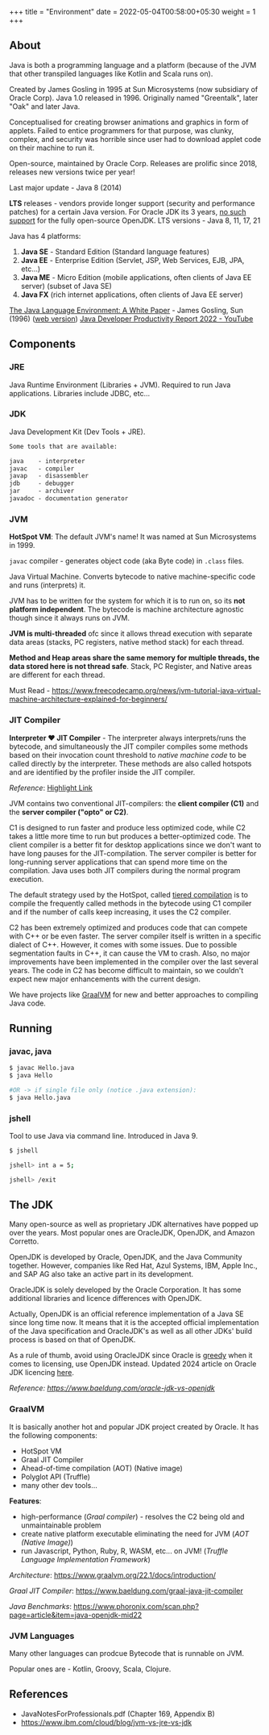 +++
title = "Environment"
date =  2022-05-04T00:58:00+05:30
weight = 1
+++

## About

Java is both a programming language and a platform (because of the JVM that other transpiled languages like Kotlin and Scala runs on).

Created by James Gosling in 1995 at Sun Microsystems (now subsidiary of Oracle Corp). Java 1.0 released in 1996. Originally named "Greentalk", later "Oak" and later Java.

Conceptualised for creating browser animations and graphics in form of applets. Failed to entice programmers for that purpose, was clunky, complex, and security was horrible since user had to download applet code on their machine to run it.

Open-source, maintained by Oracle Corp. Releases are prolific since 2018, releases new versions twice per year! 

Last major update - Java 8 (2014)

**LTS** releases - vendors provide longer support (security and performance patches) for a certain Java version. For Oracle JDK its 3 years, [no such support](https://stackoverflow.com/a/59800705) for the fully open-source OpenJDK. LTS versions - Java 8, 11, 17, 21

Java has 4 platforms:
1. **Java SE** - Standard Edition (Standard language features)
2. **Java EE** - Enterprise Edition (Servlet, JSP, Web Services, EJB, JPA, etc...)
3. **Java ME** - Micro Edition (mobile applications, often clients of Java EE server) (subset of Java SE)
4. **Java FX** (rich internet applications, often clients of Java EE server)

[The Java Language Environment: A White Paper](https://www.stroustrup.com/1995_Java_whitepaper.pdf) - James Gosling, Sun (1996) ([web version](https://www.oracle.com/java/technologies/language-environment.html))
[Java Developer Productivity Report 2022 - YouTube](https://youtu.be/qG1TXxxZXjU)

## Components
### JRE
Java Runtime Environment (Libraries + JVM). Required to run Java applications. Libraries include JDBC, etc...

### JDK
Java Development Kit (Dev Tools + JRE).

```txt
Some tools that are available: 

java  	- interpreter
javac 	- compiler
javap 	- disassembler
jdb	  	- debugger
jar   	- archiver
javadoc - documentation generator
```

### JVM

**HotSpot VM**: The default JVM's name! It was named at Sun Microsystems in 1999. 

`javac` compiler - generates object code (aka Byte code) in `.class` files.

Java Virtual Machine. Converts bytecode to native machine-specific code and runs (interprets) it.

JVM has to be written for the system for which it is to run on, so its **not platform independent**. The bytecode is machine architecture agnostic though since it always runs on JVM.

**JVM is multi-threaded** ofc since it allows thread execution with separate data areas (stacks, PC registers, native method stack) for each thread.

**Method and Heap areas share the same memory for multiple threads, the data stored here is not thread safe**. Stack, PC Register, and Native areas are different for each thread.

Must Read - https://www.freecodecamp.org/news/jvm-tutorial-java-virtual-machine-architecture-explained-for-beginners/

### JIT Compiler
**Interpreter ❤️ JIT Compiler** - The interpreter always interprets/runs the bytecode, and simultaneously the JIT compiler compiles some methods based on their invocation count threshold to _native machine code_ to be called directly by the interpreter. These methods are also called hotspots and are identified by the profiler inside the JIT compiler. 

_Reference_: [Highlight Link](https://www.eclipse.org/openj9/docs/jit/#:~:text=The%20JIT%20compiler%20doesn%27t,rather%20than%20interpreting%20it.)

JVM contains two conventional JIT-compilers: the **client compiler (C1)** and the **server compiler ("opto" or C2)**.

C1 is designed to run faster and produce less optimized code, while C2 takes a little more time to run but produces a better-optimized code. The client compiler is a better fit for desktop applications since we don't want to have long pauses for the JIT-compilation. The server compiler is better for long-running server applications that can spend more time on the compilation. Java uses both JIT compilers during the normal program execution.

The default strategy used by the HotSpot, called [tiered compilation](https://www.baeldung.com/jvm-tiered-compilation) is to compile the frequently called methods in the bytecode using C1 compiler and if the number of calls keep increasing, it uses the C2 compiler. 

C2 has been extremely optimized and produces code that can compete with C++ or be even faster. The server compiler itself is written in a specific dialect of C++. However, it comes with some issues. Due to possible segmentation faults in C++, it can cause the VM to crash. Also, no major improvements have been implemented in the compiler over the last several years. The code in C2 has become difficult to maintain, so we couldn't expect new major enhancements with the current design.

We have projects like [GraalVM](#graalvm) for new and better approaches to compiling Java code.

## Running 
### javac, java
```sh
$ javac Hello.java
$ java Hello

#OR -> if single file only (notice .java extension):
$ java Hello.java
```

### jshell
Tool to use Java via command line. Introduced in Java 9.

```sh
$ jshell

jshell> int a = 5;

jshell> /exit
```

## The JDK
Many open-source as well as proprietary JDK alternatives have popped up over the years. Most popular ones are OracleJDK, OpenJDK, and Amazon Corretto.

OpenJDK is developed by Oracle, OpenJDK, and the Java Community together. However, companies like Red Hat, Azul Systems, IBM, Apple Inc., and SAP AG also take an active part in its development.

OracleJDK is solely developed by the Oracle Corporation. It has some additional libraries and licence differences with OpenJDK.

Actually, OpenJDK is an official reference implementation of a Java SE since long time now. It means that it is the accepted official implementation of the Java specification and OracleJDK's as well as all other JDKs' build process is based on that of OpenJDK.

As a rule of thumb, avoid using OracleJDK since Oracle is [greedy](https://sdtimes.com/java/oracle-makes-significant-change-to-its-java-license/) when it comes to licensing, use OpenJDK instead. Updated 2024 article on Oracle JDK licencing [here](https://www.theregister.com/2024/06/20/oracle_java_licence_teams/).

_Reference: https://www.baeldung.com/oracle-jdk-vs-openjdk_

### GraalVM
It is basically another hot and popular JDK project created by Oracle. It has the following components:
- HotSpot VM
- Graal JIT Compiler
- Ahead-of-time compilation (AOT) (Native image)
- Polyglot API (Truffle)
- many other dev tools...

**Features**:
- high-performance (_Graal compiler_) - resolves the C2 being old and unmaintainable problem
- create native platform executable eliminating the need for JVM (_AOT (Native Image)_)
- run Javascript, Python, Ruby, R, WASM, etc... on JVM! (_Truffle Language Implementation Framework_)

_Architecture_: https://www.graalvm.org/22.1/docs/introduction/

_Graal JIT Compiler_: https://www.baeldung.com/graal-java-jit-compiler

_Java Benchmarks_: https://www.phoronix.com/scan.php?page=article&item=java-openjdk-mid22


### JVM Languages
Many other languages can prodcue Bytecode that is runnable on JVM.

Popular ones are - Kotlin, Groovy, Scala, Clojure.

## References
- JavaNotesForProfessionals.pdf (Chapter 169, Appendix B)
- https://www.ibm.com/cloud/blog/jvm-vs-jre-vs-jdk